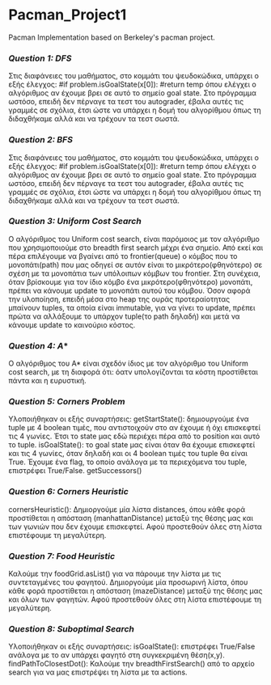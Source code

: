 # Pacman_Project1
Pacman Implementation based on Berkeley's pacman project.

### ***Question 1: DFS***
Στις διαφάνειες του μαθήματος, στο κομμάτι του ψευδοκώδικα, υπάρχει ο εξής έλεγχος:
#if problem.isGoalState(x[0]):
#return temp
όπου ελέγχει ο αλγόριθμος αν έχουμε βρει σε αυτό το σημείο goal state. Στο πρόγραμμα ωστόσο, επειδή δεν πέρναγε τα τεστ του autograder, έβαλα αυτές τις γραμμές σε σχόλια, έτσι ώστε να υπάρχει η δομή του αλγορίθμου όπως τη διδαχθήκαμε αλλά και να τρέχουν τα τεστ σωστά.

### ***Question 2: BFS***
Στις διαφάνειες του μαθήματος, στο κομμάτι του ψευδοκώδικα, υπάρχει ο εξής έλεγχος:
#if problem.isGoalState(x[0]):
#return temp
όπου ελέγχει ο αλγόριθμος αν έχουμε βρει σε αυτό το σημείο goal state. Στο πρόγραμμα ωστόσο, επειδή δεν πέρναγε τα τεστ του autograder, έβαλα αυτές τις γραμμές σε σχόλια, έτσι ώστε να υπάρχει η δομή του αλγορίθμου όπως τη διδαχθήκαμε αλλά και να τρέχουν τα τεστ σωστά.

### ***Question 3: Uniform Cost Search***
Ο αλγόριθμος του Uniform cost search, είναι παρόμοιος με τον αλγόριθμο που χρησιμοποιούμε στο breadth first search μέχρι ένα σημείο. Από εκεί και πέρα επιλέγουμε να βγαίνει από το frontier(queue) ο κόμβος που το μονοπάτι(path) που μας οδηγεί σε αυτόν είναι το μικρότερο(φθηνότερο) σε σχέση με τα μονοπάτια των υπόλοιπων κόμβων του frontier. Στη συνέχεια, όταν βρίσκουμε για τον ίδιο κόμβο ένα μικρότερο(φθηνότερο) μονοπάτι, πρέπει να κάνουμε update το μονοπάτι αυτού του κόμβου.
Όσον αφορά την υλοποίηση, επειδή μέσα στο heap της ουράς προτεραίοτητας μπαίνουν tuples, τα οποία είναι immutable, για να γίνει το update, πρέπει πρώτα να αλλάξουμε το υπάρχον tuple(το path δηλαδή) και μετά να κάνουμε update το καινούριο κόστος.

### ***Question 4: A****
Ο αλγόριθμος του A* είναι σχεδόν ίδιος με τον αλγόριθμο του Uniform cost search, με τη διαφορά ότι: όατν υπολογίζονται τα κόστη προστίθεται πάντα και η ευρυστική.

### ***Question 5: Corners Problem***
Υλοποιήθηκαν οι εξής συναρτήσεις:
getStartState(): δημιουργούμε ένα tuple με 4 boolean τιμές, που αντιστοιχούν στο αν έχουμε ή όχι επισκεφτεί τις 4 γωνίες. Έτσι το state μας εδώ περιέχει πέρα από το position και αυτό το tuple.
isGoalState(): το goal state μας είναι όταν θα έχουμε επισκεφτεί και τις 4 γωνίες, όταν δηλαδή και οι 4 boolean τιμές του tuple θα είναι True. Έχουμε ένα flag, το οποίο ανάλογα με τα περιεχόμενα του tuple, επιστρέφει True/False.
getSuccessors()

### ***Question 6: Corners Heuristic***
cornersHeuristic(): Δημιοργούμε μία λίστα distances, όπου κάθε φορά προστίθεται η απόσταση (manhattanDistance) μεταξύ της θέσης μας και των γωνιών που δεν έχουμε επισκεφτεί. Αφού προστεθούν όλες στη λίστα επιστέφουμε τη μεγαλύτερη.

### ***Question 7: Food Heuristic***
Καλούμε την foodGrid.asList() για να πάρουμε την λίστα με τις συντεταγμένες του φαγητού. Δημιοργούμε μία προσωρινή λίστα, όπου κάθε φορά προστίθεται η απόσταση (mazeDistance) μεταξύ της θέσης μας και όλων των φαγητών. Αφού προστεθούν όλες στη λίστα επιστέφουμε τη μεγαλύτερη.

### ***Question 8: Suboptimal Search*** 
Υλοποιήθηκαν οι εξής συναρτήσεις:
isGoalState(): επιστρέφει True/False ανάλογα με το αν υπάρχει φαγητό στη συγκεκριμένη θέση(x,y).
findPathToClosestDot(): Καλούμε την breadthFirstSearch() από το αρχείο search για να μας επιστρέψει τη λίστα με τα actions.
